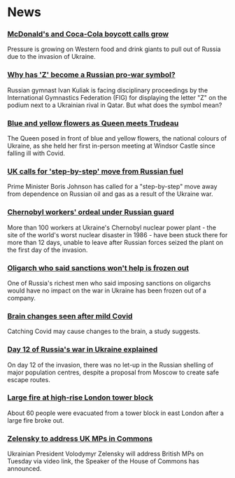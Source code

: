 # News
### [McDonald's and Coca-Cola boycott calls grow](https://www.bbc.com/news/business-60649214)
Pressure is growing on Western food and drink giants to pull out of Russia due to the invasion of Ukraine.
### [Why has 'Z' become a Russian pro-war symbol?](https://www.bbc.com/news/world-europe-60644832)
Russian gymnast Ivan Kuliak is facing disciplinary proceedings by the International Gymnastics Federation (FIG) for displaying the letter "Z" on the podium next to a Ukrainian rival in Qatar. But what does the symbol mean?
### [Blue and yellow flowers as Queen meets Trudeau](https://www.bbc.com/news/uk-60650285)
The Queen posed in front of blue and yellow flowers, the national colours of Ukraine, as she held her first in-person meeting at Windsor Castle since falling ill with Covid.
### [UK calls for 'step-by-step' move from Russian fuel](https://www.bbc.com/news/uk-60642926)
Prime Minister Boris Johnson has called for a "step-by-step" move away from dependence on Russian oil and gas as a result of the Ukraine war.
### [Chernobyl workers' ordeal under Russian guard](https://www.bbc.com/news/world-europe-60638949)
More than 100 workers at Ukraine's Chernobyl nuclear power plant - the site of the world's worst nuclear disaster in 1986 - have been stuck there for more than 12 days, unable to leave after Russian forces seized the plant on the first day of the invasion. 
### [Oligarch who said sanctions won't help is frozen out](https://www.bbc.com/news/business-60645278)
One of Russia's richest men who said imposing sanctions on oligarchs would have no impact on the war in Ukraine has been frozen out of a company.
### [Brain changes seen after mild Covid](https://www.bbc.com/news/health-60591487)
Catching Covid may cause changes to the brain, a study suggests.
### [Day 12 of Russia's war in Ukraine explained](https://www.bbc.com/news/world-europe-60651973)
On day 12 of the invasion, there was no let-up in the Russian shelling of major population centres, despite a proposal from Moscow to create safe escape routes.
### [Large fire at high-rise London tower block](https://www.bbc.com/news/uk-england-london-60652664)
About 60 people were evacuated from a tower block in east London after a large fire broke out. 
### [Zelensky to address UK MPs in Commons](https://www.bbc.com/news/uk-politics-60655003)
Ukrainian President Volodymyr Zelensky will address British MPs on Tuesday via video link, the Speaker of the House of Commons has announced.
